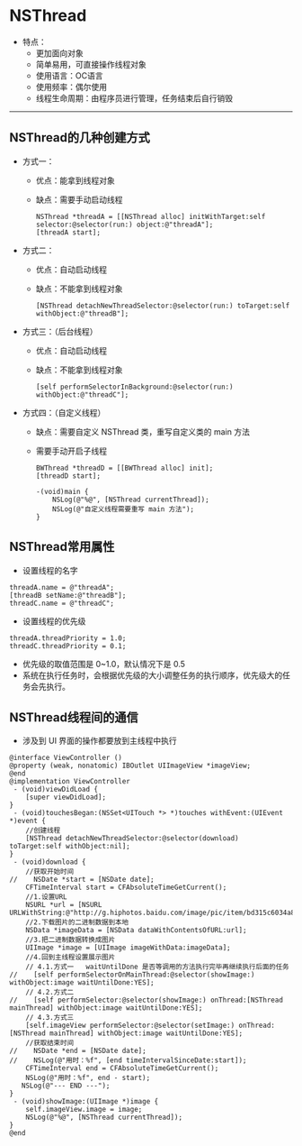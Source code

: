 # NSThread

- 特点：
  - 更加面向对象
  - 简单易用，可直接操作线程对象
  - 使用语言：OC语言
  - 使用频率：偶尔使用
  - 线程生命周期：由程序员进行管理，任务结束后自行销毁

---

## NSThread的几种创建方式

- 方式一：
  - 优点：能拿到线程对象
  
  - 缺点：需要手动启动线程
  
      ```
      NSThread *threadA = [[NSThread alloc] initWithTarget:self selector:@selector(run:) object:@"threadA"];
      [threadA start];
      ```

- 方式二：
  - 优点：自动启动线程
  
  - 缺点：不能拿到线程对象
  
      ```
      [NSThread detachNewThreadSelector:@selector(run:) toTarget:self withObject:@"threadB"];
      ```

- 方式三：（后台线程）
     - 优点：自动启动线程

     - 缺点：不能拿到线程对象

        ```
        [self performSelectorInBackground:@selector(run:) withObject:@"threadC"];
        ```

- 方式四：（自定义线程）
  - 缺点：需要自定义 NSThread 类，重写自定义类的 main 方法
  
  - 需要手动开启子线程
  
      ```
      BWThread *threadD = [[BWThread alloc] init];
      [threadD start];
      ```
  
      
  
      ```
      -(void)main {
          NSLog(@"%@", [NSThread currentThread]);
          NSLog(@"自定义线程需要重写 main 方法");
      }
      ```

## NSThread常用属性

- 设置线程的名字

```
threadA.name = @"threadA";
[threadB setName:@"threadB"];
threadC.name = @"threadC";
```

- 设置线程的优先级

```
threadA.threadPriority = 1.0;
threadC.threadPriority = 0.1;
```

 - 优先级的取值范围是 0~1.0，默认情况下是 0.5
 - 系统在执行任务时，会根据优先级的大小调整任务的执行顺序，优先级大的任务会先执行。

## NSThread线程间的通信

- 涉及到 UI 界面的操作都要放到主线程中执行

```
@interface ViewController ()
@property (weak, nonatomic) IBOutlet UIImageView *imageView;
@end
@implementation ViewController
 - (void)viewDidLoad {
    [super viewDidLoad];
}
 - (void)touchesBegan:(NSSet<UITouch *> *)touches withEvent:(UIEvent *)event {
    //创建线程
    [NSThread detachNewThreadSelector:@selector(download) toTarget:self withObject:nil];
}
 - (void)download {    
    //获取开始时间
//    NSDate *start = [NSDate date];
    CFTimeInterval start = CFAbsoluteTimeGetCurrent();    
    //1.设置URL
    NSURL *url = [NSURL URLWithString:@"http://g.hiphotos.baidu.com/image/pic/item/bd315c6034a85edf9ba34e244b540923dd54758d.jpg"];
    //2.下载图片的二进制数据到本地
    NSData *imageData = [NSData dataWithContentsOfURL:url];
    //3.把二进制数据转换成图片
    UIImage *image = [UIImage imageWithData:imageData];
    //4.回到主线程设置展示图片
    // 4.1.方式一   waitUntilDone 是否等调用的方法执行完毕再继续执行后面的任务
//    [self performSelectorOnMainThread:@selector(showImage:) withObject:image waitUntilDone:YES];
    // 4.2.方式二
//    [self performSelector:@selector(showImage:) onThread:[NSThread mainThread] withObject:image waitUntilDone:YES];
    // 4.3.方式三
    [self.imageView performSelector:@selector(setImage:) onThread:[NSThread mainThread] withObject:image waitUntilDone:YES];   
    //获取结束时间
//    NSDate *end = [NSDate date];
//    NSLog(@"用时：%f", [end timeIntervalSinceDate:start]);
    CFTimeInterval end = CFAbsoluteTimeGetCurrent();
    NSLog(@"用时：%f", end - start);   
   NSLog(@"--- END ---");
}
 - (void)showImage:(UIImage *)image {
    self.imageView.image = image;
    NSLog(@"%@", [NSThread currentThread]);
}
@end
```

